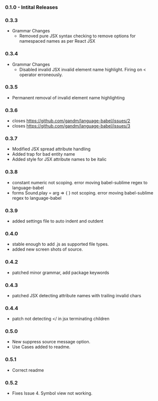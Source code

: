 ### 0.1.0 - Intital Releases

### 0.3.3
* Grammar Changes
  - Removed pure JSX syntax checking to remove options for namespaced names as per React JSX

### 0.3.4
* Grammar Changes
  - Disabled invalid JSX invalid element name highlight. Firing on < operator erroneously.

### 0.3.5
  - Permanent removal of invalid element name highlighting

### 0.3.6
  - closes https://github.com/gandm/language-babel/issues/2
  - closes https://github.com/gandm/language-babel/issues/3

### 0.3.7
  - Modified JSX spread attribute handling
  - Added trap for bad entity name
  - Added style for JSX attribute names to be italic

### 0.3.8
  - constant numeric not scoping. error moving babel-sublime regex to language-babel
  - forms Sound.play = arg => { } not scoping. error moving babel-sublime regex to language-babel

### 0.3.9
  - added settings file to auto indent and outdent

### 0.4.0
  - stable enough to add .js as supported file types.
  - added new screen shots of source.

### 0.4.2
  - patched minor grammar, add package keywords

### 0.4.3
  - patched JSX detecting attribute names with trailing invalid chars

### 0.4.4
  - patch not detecting </ in jsx terminating children

### 0.5.0
  - New suppress source message option.
  - Use Cases added to readme.

### 0.5.1
  - Correct readme

### 0.5.2
  - Fixes Issue 4. Symbol view not working.
